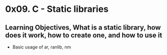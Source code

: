 # 0x09. C - Static libraries

## Learning Objectives, What is a static library, how does it work, how to create one, and how to use it

* Basic usage of ar, ranlib, nm
